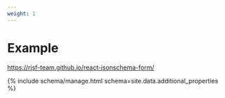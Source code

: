 ```yaml
---
weight: 1
---
```


# Example

https://rjsf-team.github.io/react-jsonschema-form/

{% include schema/manage.html schema=site.data.additional_properties %}